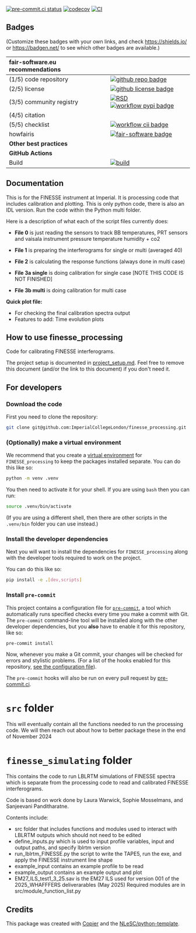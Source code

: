 [![pre-commit.ci status](https://results.pre-commit.ci/badge/github/ImperialCollegeLondon/FINESSE_processing/main.svg)](https://results.pre-commit.ci/latest/github/ImperialCollegeLondon/FINESSE_processing/main)
[![codecov](https://codecov.io/gh/ImperialCollegeLondon/FINESSE_processing/graph/badge.svg?token=DTS433S9E2)](https://codecov.io/gh/ImperialCollegeLondon/FINESSE_processing)
[![CI](https://github.com/ImperialCollegeLondon/FINESSE_processing/actions/workflows/ci.yml/badge.svg)](https://github.com/ImperialCollegeLondon/FINESSE_processing/actions/workflows/ci.yml)

## Badges

(Customize these badges with your own links, and check <https://shields.io/> or <https://badgen.net/> to see which other badges are available.)

| fair-software.eu recommendations | |
| :-- | :--  |
| (1/5) code repository              | [![github repo badge](https://img.shields.io/badge/github-repo-000.svg?logo=github&labelColor=gray&color=blue)](https://github.com/ImperialCollegeLondon/finesse_processing) |
| (2/5) license                      | [![github license badge](https://img.shields.io/github/license/ImperialCollegeLondon/finesse_processing)](https://github.com/ImperialCollegeLondon/finesse_processing) |
| (3/5) community registry           | [![RSD](https://img.shields.io/badge/rsd-finesse_processing-00a3e3.svg)](https://www.research-software.nl/software/finesse_processing) [![workflow pypi badge](https://img.shields.io/pypi/v/finesse_processing.svg?colorB=blue)](https://pypi.python.org/project/finesse_processing/) |
| (4/5) citation                     | |
| (5/5) checklist                    | [![workflow cii badge](https://bestpractices.coreinfrastructure.org/projects/<replace-with-created-project-identifier>/badge)](https://bestpractices.coreinfrastructure.org/projects/<replace-with-created-project-identifier>) |
| howfairis                          | [![fair-software badge](https://img.shields.io/badge/fair--software.eu-%E2%97%8F%20%20%E2%97%8F%20%20%E2%97%8F%20%20%E2%97%8F%20%20%E2%97%8B-yellow)](https://fair-software.eu) |
| **Other best practices**           | &nbsp; |
| **GitHub Actions**                 | &nbsp; |
| Build                              | [![build](https://github.com/ImperialCollegeLondon/finesse_processing/actions/workflows/build.yml/badge.svg)](https://github.com/ImperialCollegeLondon/finesse_processing/actions/workflows/build.yml) |

## Documentation

This is for the FINESSE instrument at Imperial. It is processing code that includes calibration and plotting. This is only python code, there is also an IDL version. Run the code within the Python multi folder.

Here is a description of what each of the script files currently does:

- **File 0**  is just reading the sensors to track BB temperatures, PRT sensors and vaisala instrument pressure temperature humidity + co2

- **File 1**  is preparing the interferograms for single or multi (averaged 40)

- **File 2** is calculating the response functions (always done in multi case)

- **File 3a single** is doing calibration for single case [NOTE THIS CODE IS NOT FINISHED]
- **File 3b multi**  is doing calibration for multi case

**Quick plot file:**

- For checking the final calibration spectra output
- Features to add: Time evolution plots

## How to use finesse_processing

Code for calibrating FINESSE interferograms.

The project setup is documented in [project_setup.md](project_setup.md). Feel free to remove this document (and/or the link to this document) if you don't need it.

## For developers

### Download the code

First you need to clone the repository:

```sh
git clone git@github.com:ImperialCollegeLondon/finesse_processing.git
```

### (Optionally) make a virtual environment

We recommend that you create a [virtual environment](https://docs.python.org/3/library/venv.html) for `FINESSE_processing` to keep the packages installed separate. You can do this like so:

```sh
python -m venv .venv
```

You then need to activate it for your shell. If you are using `bash` then you can run:

```sh
source .venv/bin/activate
```

(If you are using a different shell, then there are other scripts in the `.venv/bin` folder you can use instead.)

### Install the developer dependencies

Next you will want to install the dependencies for `FINESSE_processing` along with the developer tools required to work on the project.

You can do this like so:

```sh
pip install -e .[dev,scripts]
```

### Install `pre-commit`

This project contains a configuration file for [`pre-commit`](https://pre-commit.com), a tool which automatically runs specified checks every time you make a commit with Git. The `pre-commit` command-line tool will be installed along with the other developer dependencies, but you **also** have to enable it for this repository, like so:

```sh
pre-commit install
```

Now, whenever you make a Git commit, your changes will be checked for errors and stylistic problems. (For a list of the hooks enabled for this repository, [see the configuration file](./.pre-commit-config.yaml)).

The `pre-commit` hooks will also be run on every pull request by [pre-commit.ci](https://pre-commit.ci).

# `src` folder

This will eventually contain all the functions needed to run the processing code.
We will then reach out about how to better package these in the end of November 2024

# `finesse_simulating` folder

This contains the code to run LBLRTM simulations of FINESSE spectra which is separate from the processing code to read and calibrated FINESSE interferograms.

Code is based on work done by Laura Warwick, Sophie Mosselmans, and Sanjeevani Panditharatne.

Contents include:

- src folder that includes functions and modules used to interact with LBLRTM outputs which should not need to be edited
- define_inputs.py which is used to input profile variables, input and output paths, and specify lblrtm version
- run_lblrtm_FINESSE.py the script to write the TAPE5, run the exe, and apply the FINESSE instrument line shape
- example_input contains an example profile to be read
- example_output contains an example output and plot
- EM27_ILS_test1_3_25.sav is the EM27 ILS used for version 001 of the 2025_WHAFFFERS deliverarables (May 2025)
Required modules are in src/module_function_list.py

## Credits

This package was created with [Copier](https://github.com/copier-org/copier) and the [NLeSC/python-template](https://github.com/NLeSC/python-template).
